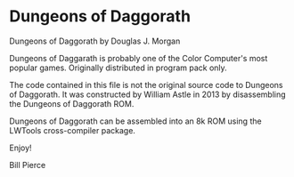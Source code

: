 # Dungeons of Daggorath

Dungeons of Daggorath by Douglas J. Morgan

Dungeons of Daggarath is probably one of the Color Computer's most popular games. Originally distributed in program pack only.

The code contained in this file is not the original source code to Dungeons of Daggorath. It was constructed by William Astle in 2013 by disassembling the Dungeons of Daggorath ROM.

Dungeons of Daggorath can be assembled into an 8k ROM using the LWTools cross-compiler package.

Enjoy!

Bill Pierce
